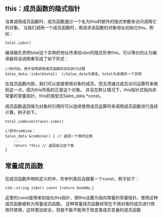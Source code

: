 ## this：成员函数的隐式指针
当类调用成员函数时，成员函数通过一个名为this的额外的隐式参数来访问调用它的对象。
当我们调用一个成员函数时，用请求该函数的对象地址初始化this。例如：
```
total.isbn()
```
编译器负责把total这个实例的地址传递给isbn的隐式形参this，可以等价的认为编译器将该调用重写成了如下形式：
```
//伪代码，用于说明调用成员函数的实际执行过程
Sales_data::isbn(&total)  //Sales_data为类名，total为该类的一个实例
```
在成员函数内部，我们可以直接使用对象的成员，而无须通过成员访问运算符来做到这一点，因为this所指的正是这个对象。
并且在默认情况下，this指针式指向非常量的常量指针。this的类型式Sales_data *const。

成员函数返回值为对象的引用时可以连续使用成员运算符来调用成员函数进行连续计算。例子如下。
```
total.combine(trans).isbn()

//其中combine：
Sales_data &combine() { // 返回一个类的应用
    ...
    return *this // 返回自己这个类
}
```


## 常量成员函数
在成员函数声明和定义的中，形参列表后会跟着一个const，例子如下：
```
std::string isbn() const {return bookNo;}
```
这里的const是用来初始化this指针，把this设置为指向常量的常量指针。使用这种成员函数被称为常量成员函数。
这种常量成员函数经常在不用对类的成员进行修改时使用，这样更加安全，但是不能不能用于改变类成员变量的成员函数

